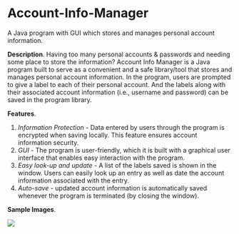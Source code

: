 # Account-Info-Manager

A Java program with GUI which stores and manages personal account information. 

**Description**. Having too many personal accounts & passwords and needing some place to store the information? Account Info Manager is a Java program built to serve as a convenient and a safe library/tool that stores and manages personal account information. In the program, users are prompted to give a label to each of their personal account. And the labels along with their associated account information (i.e., username and password) can be saved in the program library. 

**Features**.
1. *Information Protection* - Data entered by users through the program is encrypted when saving locally. This feature ensures account information security.
2. *GUI* - The program is user-friendly, which it is built with a graphical user interface that enables easy interaction with the program.
3. *Easy look-up and update* - A list of the labels saved is shown in the window. Users can easily look up an entry as well as date the account information associated with the entry.
4. *Auto-save* - updated account information is automatically saved whenever the program is terminated (by closing the window).


**Sample Images**.

![](Sample_Images/Main_Menu.png)
